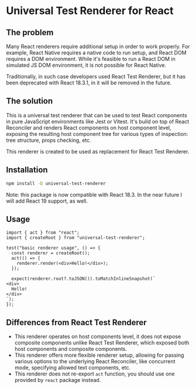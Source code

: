 # Universal Test Renderer for React

## The problem

Many React renderers require additional setup in order to work properly. For example, React Native requires a native code to run setup, and React DOM requires a DOM environment. While it's feasible to run a React DOM in simulated JS DOM environment, it is not possible for React Native.

Traditionally, in such case developers used React Test Renderer, but it has been deprecated with React 18.3.1, in it will be removed in the future.

## The solution

This is a universal test renderer that can be used to test React components in pure JavaScript environments like Jest or Vitest. It's build on top of React Reconciler and renders React components on host component level, exposing the resulting host component tree for various types of inspection: tree structure, props checking, etc.

This renderer is created to be used as replacement for React Test Renderer.

## Installation

```bash
npm install -D universal-test-renderer
```

Note: this package is now compatible with React 18.3. In the near future I will add React 19 support, as well.

## Usage

```tsx
import { act } from "react";
import { createRoot } from "universal-test-renderer";

test("basic renderer usage", () => {
  const renderer = createRoot();
  act(() => {
    renderer.render(<div>Hello!</div>);
  });

  expect(renderer.root?.toJSON()).toMatchInlineSnapshot(`
<div>
  Hello!
</div>
`);
});
```

## Differences from React Test Renderer

- This renderer operates on host components level, it does not expose composite components unlike React Test Renderer, which exposed both host components and composite components.
- This renderer offers more flexible renderer setup, allowing for passing various options to the underlying React Reconciler, like concurrent mode, specifying allowed text components, etc.
- This renderer does not re-export `act` function, you should use one provided by `react` package instead.
